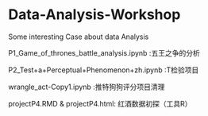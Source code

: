 # Data-Analysis-Workshop
Some interesting Case about data Analysis  

P1_Game_of_thrones_battle_analysis.ipynb :五王之争的分析  

P2_Test+a+Perceptual+Phenomenon+zh.ipynb :T检验项目  

wrangle_act-Copy1.ipynb :推特狗狗评分项目清理  

projectP4.RMD & projectP4.html: 红酒数据初探（工具R）
